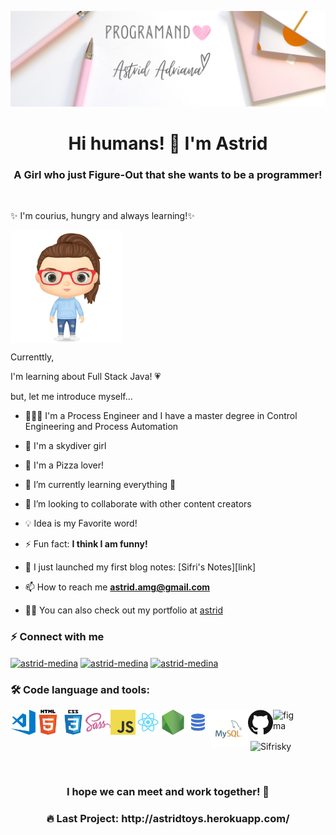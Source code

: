 
![](docs/banner1.png)

 
<h1 align="center">Hi humans! 👋 I'm Astrid </h1>
<h3 align="center">A Girl who just Figure-Out that she wants to be a programmer! </h3>
<br>


✨ I'm courius, hungry and always learning!✨ 

<img align="center" src="docs/sifri.jpeg" alt="Sifrisky-Coding" width="180">


Currenttly, 


I'm learning about Full Stack Java! 💗


but, let me introduce myself... 


- 👩🏻‍🎓 I'm a Process Engineer and I have a master degree in Control Engineering and Process Automation
- 🚀 I'm a skydiver girl
- 🍕 I'm a Pizza lover!
- 🌱 I’m currently learning everything 🤣
- 👯 I’m looking to collaborate with other content creators
- 💡 Idea is my Favorite word!
- ⚡ Fun fact: **I think I am funny!**
- 🔭 I just launched my first blog notes: [Sifri's Notes][link]

- 📫 How to reach me **astrid.amg@gmail.com**
- 👨‍💻 You can also check out my portfolio at [astrid](https://Sifrisky.github.io/astrid/)


<h3 align="left"> ⚡ Connect with me </h3>
<p align="left">
<a href="https://twitter.com/_sifri_" target="blank"><img align="center" src="https://cdn.jsdelivr.net/npm/simple-icons@3.0.1/icons/twitter.svg" alt="astrid-medina" height="30" width="40" /></a>
<a href="https://linkedin.com/in/astrid-medina" target="blank"><img align="center" src="https://cdn.jsdelivr.net/npm/simple-icons@3.0.1/icons/linkedin.svg" alt="astrid-medina" height="30" width="40" /></a>
<a href="https://instagram.com/sifrisky_" target="blank"><img align="center" src="https://cdn.jsdelivr.net/npm/simple-icons@3.0.1/icons/instagram.svg" alt="astrid-medina" height="30" width="40"  color="pink" /></a> </p>



<h3 align="left"> 🛠️ Code language and tools:</h3> 

<img align="left" alt="Visual Studio Code" width="40" height="40" src="https://raw.githubusercontent.com/github/explore/80688e429a7d4ef2fca1e82350fe8e3517d3494d/topics/visual-studio-code/visual-studio-code.png" />
<img align="left" alt="HTML5" width="40" height="40"src="https://raw.githubusercontent.com/github/explore/80688e429a7d4ef2fca1e82350fe8e3517d3494d/topics/html/html.png" />
<img align="left" alt="CSS3" width="40" height="40" src="https://raw.githubusercontent.com/github/explore/80688e429a7d4ef2fca1e82350fe8e3517d3494d/topics/css/css.png" />
<img align="left" alt="Sass" width="40" height="40" src="https://raw.githubusercontent.com/github/explore/80688e429a7d4ef2fca1e82350fe8e3517d3494d/topics/sass/sass.png" />
<img align="left" alt="JavaScript" width="40" height="40" src="https://raw.githubusercontent.com/github/explore/80688e429a7d4ef2fca1e82350fe8e3517d3494d/topics/javascript/javascript.png" />
<img align="left" alt="React" width="40" height="40" src="https://raw.githubusercontent.com/github/explore/80688e429a7d4ef2fca1e82350fe8e3517d3494d/topics/react/react.png" />
<img align="left" alt="Node.js" width="40" height="40" src="https://raw.githubusercontent.com/github/explore/80688e429a7d4ef2fca1e82350fe8e3517d3494d/topics/nodejs/nodejs.png" />
<img align="left" alt="SQL" width="40" height="40" src="https://raw.githubusercontent.com/github/explore/80688e429a7d4ef2fca1e82350fe8e3517d3494d/topics/sql/sql.png" />
<img align="left" alt="MySQL" width="60" height="60" src="https://raw.githubusercontent.com/github/explore/80688e429a7d4ef2fca1e82350fe8e3517d3494d/topics/mysql/mysql.png" />
<img align="left" alt="GitHub" width="40" height="40" src="https://raw.githubusercontent.com/github/explore/78df643247d429f6cc873026c0622819ad797942/topics/github/github.png" />
<img align="left" alt="figma" width="40" height="40" src="https://www.vectorlogo.zone/logos/figma/figma-icon.svg" />
<!--<img align="left" alt="photoshop" width="40" height="40" src="https://devicons.github.io/devicon/devicon.git/icons/photoshop/photoshop-plain.svg"/> -->

<br>
<br>


<p>&nbsp;<img align="center" alt="Sifrisky" src="https://github-readme-stats.vercel.app/api/top-langs?username=Sifrisky&show_icons=true&locale=en&layout=compact"/></p>


<br>
<!--
<p>&nbsp;<img align="center" src="https://github-readme-stats.vercel.app/api?username=Sifrisky&show_icons=true&locale=en" alt="Sifrisky" /></p> -->


<h3 align="center">I hope we can meet and work together! 🙌</h3>
 

 <h3 align="center"> 🔥 Last Project: http://astridtoys.herokuapp.com/ </h3>

